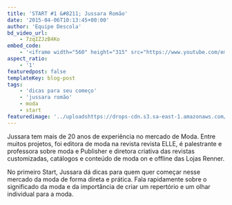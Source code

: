 ```yaml
---
title: 'START #1 &#8211; Jussara Romão'
date: '2015-04-06T10:13:45+00:00'
author: 'Equipe Descola'
bd_video_url:
    - 7zqIZJzB4Ko
embed_code:
    - '<iframe width="560" height="315" src="https://www.youtube.com/embed/7zqIZJzB4Ko" frameborder="0" allowfullscreen></iframe>'
aspect_ratio:
    - '1'
featuredpost: false
templateKey: blog-post
tags:
    - 'dicas para seu começo'
    - 'jussara romão'
    - moda
    - start
featuredimage: '../uploadshttps://drops-cdn.s3.sa-east-1.amazonaws.com/drops-new/wp-content/uploads/2015/04/06101345/jussara_romao-150x150.png'
---
```

<span class="s1">Jussara tem mais de 20 anos de experiência no mercado de Moda. Entre muitos projetos, foi editora de moda na revista revista ELLE, é palestrante e professora sobre moda e Publisher e diretora criativa das revistas customizadas, catálogos e conteúdo de moda on e offline das Lojas Renner.</span>

<span class="s1">No primeiro Start, Jussara dá dicas para quem quer começar nesse mercado da moda de forma direta e prática. Fala rapidamente sobre o significado da moda e da importância de criar um repertório e um olhar individual para a moda.</span>